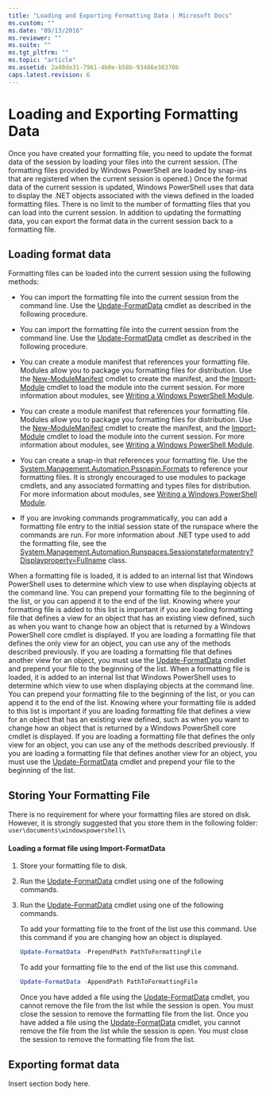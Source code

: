 ```yaml
---
title: "Loading and Exporting Formatting Data | Microsoft Docs"
ms.custom: ""
ms.date: "09/13/2016"
ms.reviewer: ""
ms.suite: ""
ms.tgt_pltfrm: ""
ms.topic: "article"
ms.assetid: 2a48de31-7961-4b0e-b58b-93466e38370b
caps.latest.revision: 6
---
```

# Loading and Exporting Formatting Data

Once you have created your formatting file, you need to update the format data of the session by loading your files into the current session. (The formatting files provided by Windows PowerShell are loaded by snap-ins that are registered when the current session is opened.) Once the format data of the current session is updated, Windows PowerShell uses that data to display the .NET objects associated with the views defined in the loaded formatting files. There is no limit to the number of formatting files that you can load into the current session. In addition to updating the formatting data, you can export the format data in the current session back to a formatting file.

## Loading format data

Formatting files can be loaded into the current session using the following methods:

- You can import the formatting file into the current session from the command line. Use the [Update-FormatData](/powershell/module/Microsoft.PowerShell.Utility/Update-FormatData) cmdlet as described in the following procedure.
- You can import the formatting file into the current session from the command line. Use the [Update-FormatData](/powershell/module/Microsoft.PowerShell.Utility/Update-FormatData) cmdlet as described in the following procedure.

- You can create a module manifest that references your formatting file. Modules allow you to package you formatting files for distribution. Use the [New-ModuleManifest](/powershell/module/Microsoft.PowerShell.Core/New-ModuleManifest) cmdlet to create the manifest, and the [Import-Module](/powershell/module/Microsoft.PowerShell.Core/Import-Module) cmdlet to load the module into the current session. For more information about modules, see [Writing a Windows PowerShell Module](../module/writing-a-windows-powershell-module.md).
- You can create a module manifest that references your formatting file. Modules allow you to package you formatting files for distribution. Use the [New-ModuleManifest](/powershell/module/Microsoft.PowerShell.Core/New-ModuleManifest) cmdlet to create the manifest, and the [Import-Module](/powershell/module/Microsoft.PowerShell.Core/Import-Module) cmdlet to load the module into the current session. For more information about modules, see [Writing a Windows PowerShell Module](../module/writing-a-windows-powershell-module.md).

- You can create a snap-in that references your formatting file. Use the [System.Management.Automation.Pssnapin.Formats](/dotnet/api/System.Management.Automation.PSSnapIn.Formats) to reference your formatting files. It is strongly encouraged to use modules to package cmdlets, and any associated formatting and types files for distribution. For more information about modules, see [Writing a Windows PowerShell Module](../module/writing-a-windows-powershell-module.md).

- If you are invoking commands programmatically, you can add a formatting file entry to the initial session state of the runspace where the commands are run. For more information about .NET type used to add the formatting file, see the [System.Management.Automation.Runspaces.Sessionstateformatentry?Displayproperty=Fullname](/dotnet/api/System.Management.Automation.Runspaces.SessionStateFormatEntry) class.

When a formatting file is loaded, it is added to an internal list that Windows PowerShell uses to determine which view to use when displaying objects at the command line. You can prepend your formatting file to the beginning of the list, or you can append it to the end of the list. Knowing where your formatting file is added to this list is important if you are loading formatting file that defines a view for an object that has an existing view defined, such as when you want to change how an object that is returned by a Windows PowerShell core cmdlet is displayed. If you are loading a formatting file that defines the only view for an object, you can use any of the methods described previously.  If you are loading a formatting file that defines another view for an object, you must use the [Update-FormatData](/powershell/module/Microsoft.PowerShell.Utility/Update-FormatData) cmdlet and prepend your file to the beginning of the list.
When a formatting file is loaded, it is added to an internal list that Windows PowerShell uses to determine which view to use when displaying objects at the command line. You can prepend your formatting file to the beginning of the list, or you can append it to the end of the list. Knowing where your formatting file is added to this list is important if you are loading formatting file that defines a view for an object that has an existing view defined, such as when you want to change how an object that is returned by a Windows PowerShell core cmdlet is displayed. If you are loading a formatting file that defines the only view for an object, you can use any of the methods described previously.  If you are loading a formatting file that defines another view for an object, you must use the [Update-FormatData](/powershell/module/Microsoft.PowerShell.Utility/Update-FormatData) cmdlet and prepend your file to the beginning of the list.

## Storing Your Formatting File

There is no requirement for where your formatting files are stored on disk. However, it is strongly suggested that you store them in the following folder: `user\documents\windowspowershell\`

#### Loading a format file using Import-FormatData

1. Store your formatting file to disk.

2. Run the [Update-FormatData](/powershell/module/Microsoft.PowerShell.Utility/Update-FormatData) cmdlet using one of the following commands.
2. Run the [Update-FormatData](/powershell/module/Microsoft.PowerShell.Utility/Update-FormatData) cmdlet using one of the following commands.

   To add your formatting file to the front of the list use this command. Use this command if you are changing how an object is displayed.

   ```powershell
   Update-FormatData -PrependPath PathToFormattingFile
   ```

   To add your formatting file to the end of the list use this command.

   ```powershell
   Update-FormatData -AppendPath PathToFormattingFile
   ```

   Once you have added a file using the [Update-FormatData](/powershell/module/Microsoft.PowerShell.Utility/Update-FormatData) cmdlet, you cannot remove the file from the list while the session is open. You must close the session to remove the formatting file from the list.
   Once you have added a file using the [Update-FormatData](/powershell/module/Microsoft.PowerShell.Utility/Update-FormatData) cmdlet, you cannot remove the file from the list while the session is open. You must close the session to remove the formatting file from the list.

## Exporting format data

Insert section body here.
